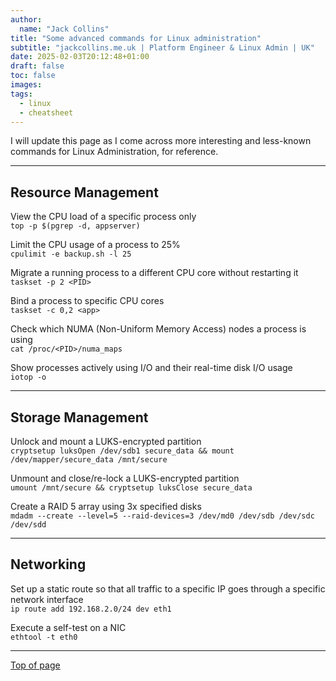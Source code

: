 ```yaml
---
author:
  name: "Jack Collins"
title: "Some advanced commands for Linux administration"
subtitle: "jackcollins.me.uk | Platform Engineer & Linux Admin | UK"
date: 2025-02-03T20:12:48+01:00
draft: false
toc: false
images:
tags:
  - linux
  - cheatsheet
---
```


I will update this page as I come across more interesting and less-known commands for Linux Administration, for reference.

---

## Resource Management

View the CPU load of a specific process only  
`top -p $(pgrep -d, appserver)`

Limit the CPU usage of a process to 25%  
`cpulimit -e backup.sh -l 25`

Migrate a running process to a different CPU core without restarting it  
`taskset -p 2 <PID>`

Bind a process to specific CPU cores  
`taskset -c 0,2 <app>`

Check which NUMA (Non-Uniform Memory Access) nodes a process is using  
`cat /proc/<PID>/numa_maps`

Show processes actively using I/O and their real-time disk I/O usage  
`iotop -o`

---

## Storage Management

Unlock and mount a LUKS-encrypted partition  
`cryptsetup luksOpen /dev/sdb1 secure_data && mount /dev/mapper/secure_data /mnt/secure`

Unmount and close/re-lock a LUKS-encrypted partition  
`umount /mnt/secure && cryptsetup luksClose secure_data`

Create a RAID 5 array using 3x specified disks  
`mdadm --create --level=5 --raid-devices=3 /dev/md0 /dev/sdb /dev/sdc /dev/sdd`

---

## Networking

Set up a static route so that all traffic to a specific IP goes through a specific network interface  
`ip route add 192.168.2.0/24 dev eth1`

Execute a self-test on a NIC  
`ethtool -t eth0`

---

[Top of page](#top)